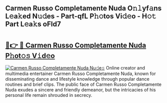 ## Carmen Russo Completamente Nuda O𝚗𝚕yf𝚊ns L𝚎a𝚔ed N𝚞𝚍es - Part-qfL P𝚑𝚘tos Vi𝚍𝚎o - H𝚘𝚝 Part L𝚎a𝚔s oFld7

# <h2><a href="http://kfcf1l.oniu.top/?m=Carmen+Russo+Completamente+Nuda">🔗👉 🔴 Carmen Russo Completamente Nuda P𝚑ot𝚘𝚜 V𝚒d𝚎o</a></h2>

[![Carmen Russo Completamente Nuda Nu𝚍e𝚜](https://i.imgur.com/0qMVB7G.gif)](http://kfcf1l.oniu.top/?m=Carmen+Russo+Completamente+Nuda)
Online creator and multimedia entertainer Carmen Russo Completamente Nuda, known for disseminating dance and lifestyle knowledge through popular dance routines and brief clips. The public face of Carmen Russo Completamente Nuda exudes a sincere and friendly demeanor, but the intricacies of his personal life remain shrouded in secrecy.  
